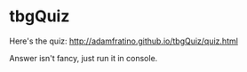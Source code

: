 # tbgQuiz

Here's the quiz: http://adamfratino.github.io/tbgQuiz/quiz.html

Answer isn't fancy, just run it in console.
